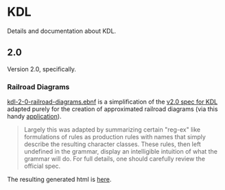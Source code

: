 # KDL

Details and documentation about KDL.

## 2.0

Version 2.0, specifically.

### Railroad Diagrams

[kdl-2-0-railroad-diagrams.ebnf](kdl-2-0-railroad-diagrams.ebnf) is a simplification of the [v2.0 spec for KDL](https://github.com/kdl-org/kdl/blob/main/SPEC.md) adapted purely for the creation of approximated railroad diagrams (via this handy [application](https://www.bottlecaps.de/rr/ui)).

> Largely this was adapted by summarizing certain "reg-ex" like formulations of rules as production rules with names that simply describe the resulting character classes. These rules, then left undefined in the grammar, display an intelligible intuition of what the grammar will do. For full details, one should carefully review the official spec.

The resulting generated html is [here](kdl-2.0-railroad-diagrams/kdl-2.0-railroad-diagrams.md).
